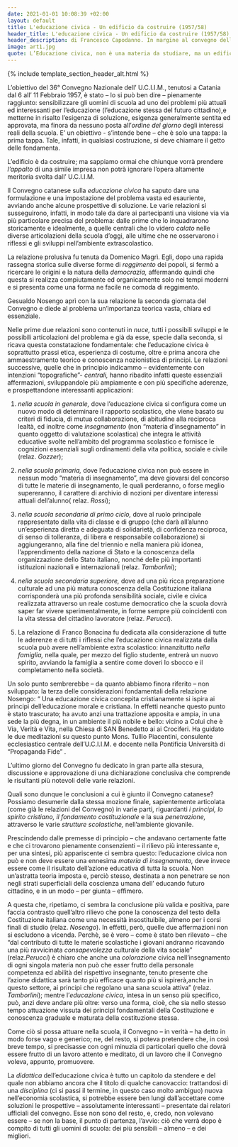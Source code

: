 ```yaml
---
date: 2021-01-01 10:08:39 +02:00
layout: default
title: L'educazione civica - Un edificio da costruire (1957/58)
header_title: L'educazione civica - Un edificio da costruire (1957/58)
header_description: di Francesco Capodanno. In margine al convegno dell’UCIIM. 
image: art1.jpg
quote: L’Educazione civica, non è una materia da studiare, ma un edificio da costruire, è una disciplina da imparare e da vivere. Essa raccoglie e propone i valori da difendere e da testimoniare. (cit. Francesco Capodanno)
---
```


{% include template_section_header_alt.html %}

L’obiettivo del 36° Convegno Nazionale dell’ U.C.I.I.M., tenutosi a Catania dal 6 all’ 11 Febbraio 1957, è stato – lo si può ben dire – pienamente raggiunto: sensibilizzare gli uomini di scuola ad uno dei problemi più attuali ed interessanti per l’educazione (l’educazione stessa del futuro cittadino),e metterne in risalto l’esigenza di soluzione, esigenza generalmente sentita ed approvata, ma finora da nessuno posta all’*ordine del giorno* degli interessi reali della scuola. E’ un obiettivo - s’intende bene – che è solo una tappa: la prima tappa. Tale, infatti, in qualsiasi costruzione, si deve chiamare il getto delle fondamenta.

L’edificio è da costruire; ma sappiamo ormai che chiunque vorrà prendere *l’appalto* di una simile impresa non potrà ignorare l’opera altamente meritoria svolta dall’ U.C.I.I.M.

Il Convegno catanese sulla *educazione civica* ha saputo dare una formulazione e una impostazione del problema vasta ed esauriente, avviando anche alcune prospettive di soluzione. Le varie relazioni si susseguirono, infatti, in modo tale da dare ai partecipanti una visione via via più particolare precisa del problema: dalle prime che lo inquadrarono storicamente e idealmente, a quelle centrali che lo videro *calato* nelle diverse articolazioni della scuola d’oggi, alle ultime che ne osservarono i riflessi e gli sviluppi nell’ambiente extrascolastico.

La relazione prolusiva fu tenuta da Domenico Magrì. Egli, dopo una rapida rassegna storica sulle diverse forme di *reggimento* dei popoli, si fermò a ricercare le origini e la natura della *democrazia,* affermando quindi che questa si realizza compiutamente ed organicamente solo nei tempi moderni e si presenta come una forma ne facile ne comoda di reggimento.

Gesualdo Nosengo aprì con la sua relazione la seconda giornata del Convegno e diede al problema un’importanza teorica vasta, chiara ed essenziale.

Nelle prime due relazioni sono contenuti in *nuce,* tutti i possibili sviluppi e le possibili articolazioni del problema e già da esse, specie dalla seconda, si ricava questa constatazione fondamentale: che l’educazione civica è soprattutto prassi etica, esperienza di costume, oltre e prima ancora che ammaestramento teorico e conoscenza nozionistica di principi. Le relazioni successive, quelle che in principio indicammo – evidentemente con intenzioni “topografiche”- *centrali,*  hanno ribadito infatti queste essenziali affermazioni, sviluppandole più ampiamente e con più specifiche aderenze, e prospettandone interessanti applicazioni: 

1) *nella scuola in generale,* dove l’educazione civica si configura come un nuovo modo di determinare il rapporto scolastico, che viene basato su criteri di fiducia, di mutua collaborazione, di abitudine alla reciproca lealtà, ed inoltre come *insegnamento* (non “materia d’insegnamento” in quanto oggetto di valutazione scolastica) che integra le attività educative svolte nell’ambito del programma scolastico e fornisce le cognizioni essenziali sugli ordinamenti della vita politica, sociale e civile (relaz. *Gozzer*); 

2) *nella scuola primaria,* dove  l’educazione civica non può essere in nessun modo “materia di insegnamento”, ma deve giovarsi del concorso di tutte le materie di insegnamento, le quali perderanno, o forse meglio supereranno, il carattere di archivio di nozioni per diventare interessi attuali dell’alunno( relaz. *Rossi*);

3) *nella scuola secondaria di primo ciclo,* dove al ruolo principale rappresentato dalla vita di classe e di gruppo (che darà all’alunno un’esperienza diretta e adeguata di solidarietà, di confidenza reciproca, di senso di tolleranza, di libera e responsabile collaborazione) si aggiungeranno, alla fine del triennio e nella maniera più idonea, l’apprendimento della nazione di Stato e la conoscenza della organizzazione dello Stato italiano, nonché delle più importanti istituzioni nazionali e internazionali (relaz. *Tamborlini*); 

4) *nella scuola secondaria superiore,* dove ad una più ricca preparazione culturale ad una più matura conoscenza della Costituzione italiana corrisponderà una più profonda sensibilità sociale, civile e civica realizzata attraverso un reale costume democratico che la scuola dovrà saper far vivere sperimentalmente, in forme sempre più coincidenti con la vita stessa del cittadino lavoratore (relaz. *Perucci*).

5) La relazione di Franco Bonacina fu dedicata alla considerazione di tutte le aderenze e di tutti i riflessi che l’educazione civica realizzata dalla scuola può avere nell’ambiente extra scolastico: innanzitutto *nella famiglia,* nella quale, per mezzo del figlio studente, entrerà un nuovo spirito, avviando la famiglia a sentire come doveri lo sbocco e il completamento nella società.

Un solo punto sembrerebbe – da quanto abbiamo finora riferito – non sviluppato: la terza delle considerazioni fondamentali della relazione Nosengo: “ Una educazione civica concepita cristianamente si ispira ai principi dell’educazione morale e cristiana. In effetti neanche questo punto è stato trascurato; ha avuto anzi una trattazione apposita e ampia, in una sede la più degna, in un ambiente il più nobile e bello: vicino a Colui che è Via, Verità e Vita, nella Chiesa di SAN Benedetto ai ai Crociferi. Ha guidato le due meditazioni su questo punto Mons. Tullio Piacentini, consulente ecclesiastico centrale dell’U.C.I.I.M. e docente nella Pontificia Università di “Propaganda Fide” .

L’ultimo giorno del Convegno fu dedicato in gran parte alla stesura, discussione e approvazione di una dichiarazione conclusiva che comprende le risultanti più notevoli delle varie relazioni.

Quali sono dunque le conclusioni a cui è giunto il Convegno catanese? Possiamo desumerle dalla stessa mozione finale, sapientemente articolata (come già le relazioni del Convegno) in varie parti, riguardanti *i principi, lo spirito cristiano, il fondamento costituzionale* e la sua *penetrazione,* attraverso le varie *strutture scolastiche,* nell’ambiente giovanile.

Prescindendo dalle premesse di principio – che andavano certamente fatte e che ci trovarono pienamente consenzienti – il rilievo più interessante e, per una sintesi, più appariscente ci sembra questo: l’educazione civica non può e non deve essere una ennesima *materia di insegnamento,* deve invece essere come il risultato dell’azione educativa di tutta la scuola. Non un’astratta teoria imposta e, perciò stesso, destinata a non penetrare se non negli strati superficiali della coscienza umana dell’ educando futuro cittadino, e in un modo – per giunta – effimero.

A questa che, ripetiamo, ci sembra la conclusione più valida e positiva, pare faccia contrasto quell’altro rilievo che pone la conoscenza del testo della Costituzione italiana come una necessità insostituibile, almeno per i corsi finali di studio (relaz. *Nosengo*). In effetti, però, quelle due affermazioni non si escludono a vicenda. Perchè, se è vero – come è stato ben rilevato – che “dal contributo di tutte le materie scolastiche i giovani andranno ricavando una più ravvicinata *consapevolezza* culturale della vita sociale” (relaz.*Perucci*) è chiaro che anche una *colorazione* civica nell’insegnamento di ogni singola materia non può che esser frutto della personale competenza ed abilità del rispettivo insegnante, tenuto presente che l’azione didattica sarà tanto più efficace quanto più si ispirerà,anche in questo settore, ai principi che regolano una sana scuola attiva” (relaz. *Tamborlini*); mentre l’*educazione civica*, intesa in un senso più specifico, può, anzi deve andare più oltre: verso una forma, cioè, che sia nello stesso tempo attuazione vissuta dei principi fondamentali della Costituzione e conoscenza graduale e maturata della costituzione stessa.

Come ciò si possa attuare nella scuola, il Convegno – in verità – ha detto in modo forse vago e generico; ne, del resto, si poteva pretendere che, in così breve tempo, si precisasse con ogni minuzia di particolari quello che dovrà essere frutto di un lavoro attento e meditato, di un lavoro che il Convegno voleva, appunto, promuovere.

La *didattica* dell’educazione civica è tutto un capitolo da stendere e del quale non abbiamo ancora che il titolo di qualche canovaccio: trattandosi di una *disciplina* (ci si passi il termine, in questo caso molto ambiguo) nuova nell’economia scolastica, si potrebbe essere ben lungi dall’accettare come soluzioni le prospettive – assolutamente interessanti – presentate dai relatori ufficiali del convegno. Esse non sono del resto, e, credo, non volevano essere – se non la base, il punto di partenza, l’avvio: ciò che verrà dopo è compito di tutti gli uomini di scuola: dei più sensibili – almeno – e dei migliori.